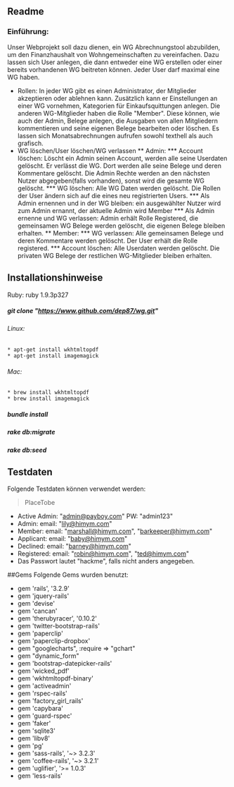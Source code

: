 ## Readme

### Einführung:
Unser Webprojekt soll dazu dienen, ein WG Abrechnungstool abzubilden, um den Finanzhaushalt von Wohngemeinschaften zu vereinfachen.
Dazu lassen sich User anlegen, die dann entweder eine WG erstellen oder einer bereits vorhandenen WG beitreten können. Jeder User darf maximal eine WG haben. 

* Rollen: In jeder WG gibt es einen Administrator, der Mitglieder akzeptieren oder ablehnen kann.
	Zusätzlich kann er Einstellungen an einer WG vornehmen, Kategorien für Einkaufsquittungen anlegen.
	Die anderen WG-Mitglieder haben die Rolle "Member". Diese können, wie auch der Admin, Belege anlegen, die Ausgaben von allen Mitgliedern kommentieren und seine eigenen Belege bearbeiten oder löschen. Es lassen sich Monatsabrechnungen aufrufen sowohl texthell als auch grafisch.
* WG löschen/User löschen/WG verlassen
** Admin: 
*** Account löschen: Löscht ein Admin seinen Account, werden alle seine Userdaten gelöscht. 		Er verlässt die WG. Dort werden alle seine Belege und deren Kommentare gelöscht. Die Admin Rechte werden an den nächsten Nutzer abgegeben(falls vorhanden), sonst wird die gesamte WG gelöscht.
*** WG löschen: Alle WG Daten werden gelöscht. Die Rollen der User ändern sich auf die eines neu registrierten Users.
*** Als Admin ernennen und in der WG bleiben: ein ausgewählter Nutzer wird zum Admin ernannt, der aktuelle Admin wird Member
*** Als Admin ernenne und WG verlassen: Admin erhält Rolle Registered, die gemeinsamen WG Belege werden gelöscht, die eigenen Belege bleiben erhalten.
** Member: 
*** WG verlassen: Alle gemeinsamen Belege und deren Kommentare werden gelöscht. Der User erhält die Rolle registered.
*** Account löschen: Alle Userdaten werden gelöscht. Die privaten WG Belege der restlichen WG-Mitglieder bleiben erhalten.

## Installationshinweise
Ruby:	ruby 1.9.3p327

##### git clone "https://www.github.com/dep87/wg.git"
###### Linux: 
	* apt-get install wkhtmltopdf
	* apt-get install imagemagick
###### Mac: 
	* brew install wkhtmltopdf
	* brew install imagemagick
##### bundle install
##### rake db:migrate
##### rake db:seed

## Testdaten
Folgende Testdaten können verwendet werden:
> PlaceTobe
* Active Admin: "admin@payboy.com" PW: "admin123"
* Admin: email: "lily@himym.com" 
* Member: email: "marshall@himym.com", "barkeeper@himym.com"
* Applicant: email: "baby@himym.com"
* Declined: email: "barney@himym.com"
* Registered: email: "robin@himym.com", "ted@himym.com"
* Das Passwort lautet "hackme", falls nicht anders angegeben.

##Gems
Folgende Gems wurden benutzt:
* gem 'rails', '3.2.9'
* gem 'jquery-rails'
* gem 'devise'
* gem 'cancan'
* gem 'therubyracer', '0.10.2'
* gem 'twitter-bootstrap-rails'
* gem 'paperclip'
* gem 'paperclip-dropbox'
* gem "googlecharts", :require => "gchart"
* gem "dynamic_form"
* gem 'bootstrap-datepicker-rails'
* gem 'wicked_pdf'
* gem 'wkhtmltopdf-binary'
* gem 'activeadmin'
* gem 'rspec-rails'
* gem 'factory_girl_rails'
* gem 'capybara'
* gem 'guard-rspec'
* gem 'faker'
* gem 'sqlite3'
* gem 'libv8'
* gem 'pg'
* gem 'sass-rails', '~> 3.2.3'
* gem 'coffee-rails', '~> 3.2.1'
* gem 'uglifier', '>= 1.0.3'
* gem 'less-rails'

